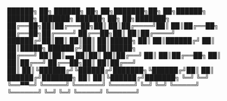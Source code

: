 ██████╗ ██╗ ██████╗ ██╗   ██╗███████╗██╗   ██╗██████╗     ██████╗ ███████╗    ██████╗ ██╗   ██╗███████╗
██╔══██╗██║██╔═══██╗██║   ██║██╔════╝██║   ██║██╔══██╗    ██╔══██╗██╔════╝    ██╔══██╗██║   ██║██╔════╝
██████╔╝██║██║   ██║██║   ██║█████╗  ██║   ██║██████╔╝    ██║  ██║█████╗      ██████╔╝██║   ██║█████╗  
██╔═══╝ ██║██║▄▄ ██║██║   ██║██╔══╝  ██║   ██║██╔══██╗    ██║  ██║██╔══╝      ██╔══██╗██║   ██║██╔══╝  
██║     ██║╚██████╔╝╚██████╔╝███████╗╚██████╔╝██║  ██║    ██████╔╝███████╗    ██║  ██║╚██████╔╝███████╗
╚═╝     ╚═╝ ╚══▀▀═╝  ╚═════╝ ╚══════╝ ╚═════╝ ╚═╝  ╚═╝    ╚═════╝ ╚══════╝    ╚═╝  ╚═╝ ╚═════╝ ╚══════╝